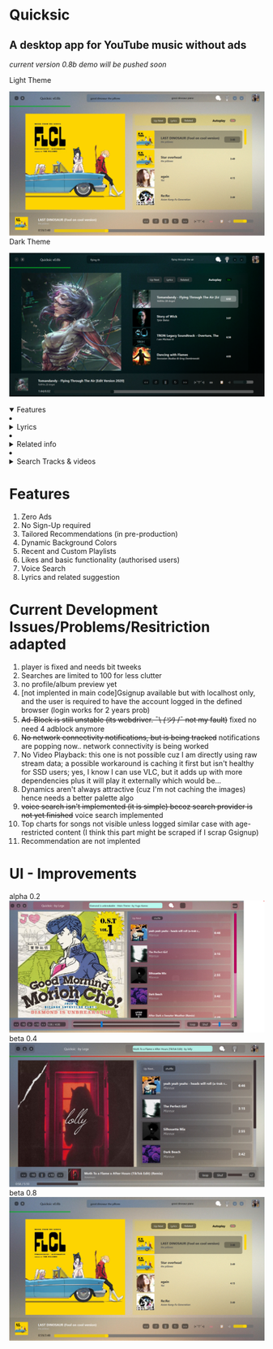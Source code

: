# Quicksic
A desktop app for YouTube music without ads
----------------------------------------------

*current version 0.8b demo will be pushed soon*

Light Theme

![Screenshot](https://github.com/Abhishek-raj-exe/Quicksic/blob/main/ss/Screenshot%202023-08-21%20010658.png)
Dark Theme

![Screenshot](https://github.com/Abhishek-raj-exe/Quicksic/blob/main/ss/Screenshot%202023-08-22%20205639.png)

<details open>
  <summary>Features</summary>
  <li><details close>
    <summary>Lyrics</summary>
  https://github.com/Abhishek-raj-exe/Quicksic/blob/main/ss/Screenshot%202023-08-21%20005232.png
  </details></li>
  <li><details close>
    <summary>Related info</summary>
    <li><details open>
      <summary>Similar Tracks & Recomended playlists/album</summary>
      https://github.com/Abhishek-raj-exe/Quicksic/blob/main/ss/Screenshot%202023-08-21%20005043.png
    </details></li>
    <li><details open>
      <summary>Artist top songs & similar artists</summary>
      https://github.com/Abhishek-raj-exe/Quicksic/blob/main/ss/Screenshot%202023-08-21%20004902.png
    </details></li>
    <li><details open>
      <summary>Artist albums and about</summary>
      https://github.com/Abhishek-raj-exe/Quicksic/blob/main/ss/Screenshot%202023-08-21%20004944.png
    </details></li>  
  </details></li>
  <li><details close>
    <summary>Search Tracks & videos</summary>
  https://github.com/Abhishek-raj-exe/Quicksic/blob/main/ss/Screenshot%202023-08-21%20011437.png
  </details></li>
</details>

# Features
1. Zero Ads
2. No Sign-Up required
3. Tailored Recommendations (in pre-production)
4. Dynamic Background Colors
5. Recent and Custom Playlists
6. Likes and basic functionality (authorised users)
7. Voice Search
8. Lyrics and related suggestion

# Current Development Issues/Problems/Resitriction adapted

1. player is fixed and needs bit tweeks
2. Searches are limited to 100 for less clutter
3. no profile/album preview yet
4. [not implented in main code]Gsignup available but with localhost only, and the user is required to have the account logged in the defined browser (login works for 2 years prob)
5. ~~Ad-Block is still unstable (its webdriver. ¯\ _(ツ)_ /¯ not my fault)~~ fixed no need 4 adblock anymore
6. ~~No network connectivity notifications, but is being tracked~~ notifications are popping now.. network connectivity is being worked
7. No Video Playback: this one is not possible cuz I am directly using raw stream data; a possible workaround is caching it first but isn't healthy for SSD users; yes, I know I can use VLC, but it adds up with more dependencies plus it will play it externally which would be...
8. Dynamics aren't always attractive (cuz I'm not caching the images) hence needs a better palette algo
9. ~~voice search isn't implemented (it is simple) becoz search provider is not yet finished~~ voice search implemented
10. Top charts for songs not visible unless logged similar case with age-restricted content (I think this part might be scraped if I scrap Gsignup)
11. Recommendation are not implented

# UI - Improvements
alpha 0.2
![Screenshot](https://github.com/Abhishek-raj-exe/Quicksic/blob/main/ss/progress/Screenshot%202023-08-21%20011547.png)
beta 0.4
![Screenshot](https://github.com/Abhishek-raj-exe/Quicksic/blob/main/ss/progress/Moth%20Light%202.png)
beta 0.8
![Screenshot](https://github.com/Abhishek-raj-exe/Quicksic/blob/main/ss/Screenshot%202023-08-21%20010658.png)
